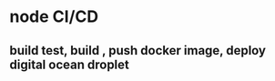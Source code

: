 <h1> node CI/CD </h1> 
  
  <h2> build test, build , push docker image, deploy digital ocean droplet </h2> 
  
  
  
  
  
